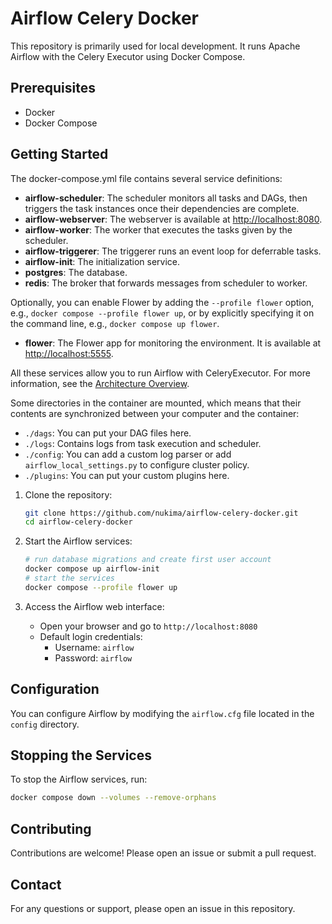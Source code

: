 # Airflow Celery Docker

This repository is primarily used for local development. It runs Apache Airflow with the Celery Executor using Docker Compose.

## Prerequisites

- Docker
- Docker Compose

## Getting Started
The docker-compose.yml file contains several service definitions:

- **airflow-scheduler**: The scheduler monitors all tasks and DAGs, then triggers the task instances once their dependencies are complete.
- **airflow-webserver**: The webserver is available at [http://localhost:8080](http://localhost:8080).
- **airflow-worker**: The worker that executes the tasks given by the scheduler.
- **airflow-triggerer**: The triggerer runs an event loop for deferrable tasks.
- **airflow-init**: The initialization service.
- **postgres**: The database.
- **redis**: The broker that forwards messages from scheduler to worker.

Optionally, you can enable Flower by adding the `--profile flower` option, e.g., `docker compose --profile flower up`, or by explicitly specifying it on the command line, e.g., `docker compose up flower`.

- **flower**: The Flower app for monitoring the environment. It is available at [http://localhost:5555](http://localhost:5555).

All these services allow you to run Airflow with CeleryExecutor. For more information, see the [Architecture Overview](https://airflow.apache.org/docs/apache-airflow/stable/core-concepts/overview.html).

Some directories in the container are mounted, which means that their contents are synchronized between your computer and the container:

- `./dags`: You can put your DAG files here.
- `./logs`: Contains logs from task execution and scheduler.
- `./config`: You can add a custom log parser or add `airflow_local_settings.py` to configure cluster policy.
- `./plugins`: You can put your custom plugins here.



1. Clone the repository:
    ```sh
    git clone https://github.com/nukima/airflow-celery-docker.git
    cd airflow-celery-docker
    ```

2. Start the Airflow services:
    ```sh
    # run database migrations and create first user account
    docker compose up airflow-init
    # start the services
    docker compose --profile flower up
    ```

3. Access the Airflow web interface:
    - Open your browser and go to `http://localhost:8080`
    - Default login credentials:
        - Username: `airflow`
        - Password: `airflow`

## Configuration

You can configure Airflow by modifying the `airflow.cfg` file located in the `config` directory.

## Stopping the Services

To stop the Airflow services, run:
```sh
docker compose down --volumes --remove-orphans
```

## Contributing

Contributions are welcome! Please open an issue or submit a pull request.

## Contact

For any questions or support, please open an issue in this repository.
